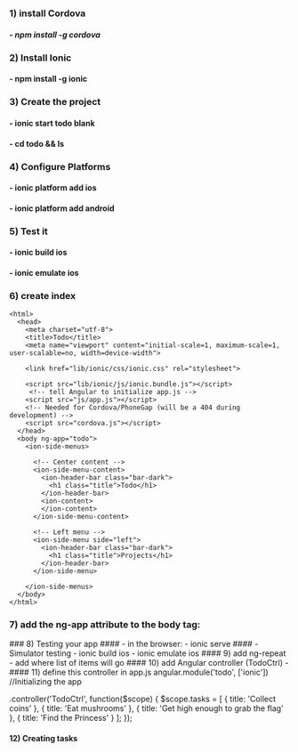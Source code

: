 ### 1) install Cordova
##### - npm install -g cordova
### 2) Install Ionic
#### - npm install -g ionic
### 3) Create the project
#### - ionic start todo blank
#### - cd todo && ls
### 4) Configure Platforms
#### - ionic platform add ios
#### - ionic platform add android
### 5) Test it
#### - ionic build ios
#### - ionic emulate ios
### 6) create index
 <!DOCTYPE html>
    <html>
      <head>
        <meta charset="utf-8">
        <title>Todo</title>
        <meta name="viewport" content="initial-scale=1, maximum-scale=1, user-scalable=no, width=device-width">

        <link href="lib/ionic/css/ionic.css" rel="stylesheet">

        <script src="lib/ionic/js/ionic.bundle.js"></script>
         <!-- tell Angular to initialize app.js -->
        <script src="js/app.js"></script>
        <!-- Needed for Cordova/PhoneGap (will be a 404 during development) -->
        <script src="cordova.js"></script>
      </head>
      <body ng-app="todo">
        <ion-side-menus>

          <!-- Center content -->
          <ion-side-menu-content>
            <ion-header-bar class="bar-dark">
              <h1 class="title">Todo</h1>
            </ion-header-bar>
            <ion-content>
            </ion-content>
          </ion-side-menu-content>

          <!-- Left menu -->
          <ion-side-menu side="left">
            <ion-header-bar class="bar-dark">
              <h1 class="title">Projects</h1>
            </ion-header-bar>
          </ion-side-menu>

        </ion-side-menus>
      </body>
    </html>
### 7) add the ng-app attribute to the body tag:
  <body ng-app="todo">
### 8) Testing your app
#### - in the browser:
- ionic serve
#### - Simulator testing
- ionic build ios
- ionic emulate ios
#### 9) add ng-repeat
- add where list of items will go
#### 10) add Angular controller (TodoCtrl)
- <body ng-app="todo" ng-controller="TodoCtrl">
#### 11) define this controller in app.js
angular.module('todo', ['ionic']) //Initializing the app

.controller('TodoCtrl', function($scope) {
  $scope.tasks = [
    { title: 'Collect coins' },
    { title: 'Eat mushrooms' },
    { title: 'Get high enough to grab the flag' },
    { title: 'Find the Princess' }
  ];
});
#### 12) Creating tasks
